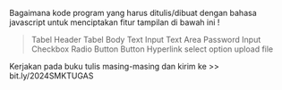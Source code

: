 Bagaimana kode program yang harus ditulis/dibuat dengan bahasa javascript untuk menciptakan fitur tampilan di bawah ini !
> Tabel Header
> Tabel Body
> Text Input
> Text Area 
> Password Input
> Checkbox
> Radio Button
> Button 
> Hyperlink
> select option
> upload file

Kerjakan pada buku tulis masing-masing dan kirim ke >> bit.ly/2024SMKTUGAS